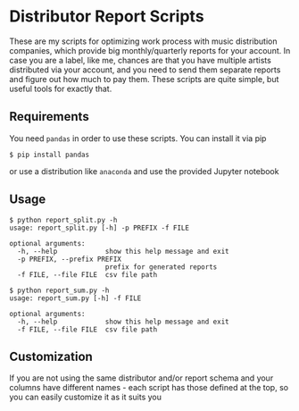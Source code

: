 # Distributor Report Scripts
These are my scripts for optimizing work process with music distribution companies, which provide big monthly/quarterly reports for your account. In case you are a label, like me, chances are that you have multiple artists distributed via your account, and you need to send them separate reports and figure out how much to pay them. These scripts are quite simple, but useful tools for exactly that.

## Requirements
You need `pandas` in order to use these scripts. You can install it via pip

```
$ pip install pandas
```

or use a distribution like `anaconda` and use the provided Jupyter notebook

## Usage

```
$ python report_split.py -h
usage: report_split.py [-h] -p PREFIX -f FILE

optional arguments:
  -h, --help            show this help message and exit
  -p PREFIX, --prefix PREFIX
                        prefix for generated reports
  -f FILE, --file FILE  csv file path

```

```
$ python report_sum.py -h
usage: report_sum.py [-h] -f FILE

optional arguments:
  -h, --help            show this help message and exit
  -f FILE, --file FILE  csv file path
```

## Customization
If you are not using the same distributor and/or report schema and your columns have different names - each script has those defined at the top, so you can easily customize it as it suits you